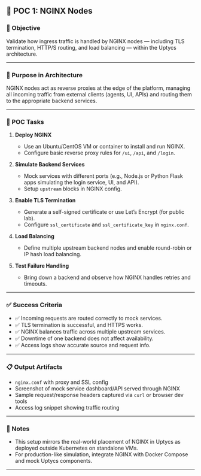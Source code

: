 ## 🔹 POC 1: NGINX Nodes

### 🎯 Objective
Validate how ingress traffic is handled by NGINX nodes — including TLS termination, HTTP/S routing, and load balancing — within the Uptycs architecture.

---

### 🔧 Purpose in Architecture
NGINX nodes act as reverse proxies at the edge of the platform, managing all incoming traffic from external clients (agents, UI, APIs) and routing them to the appropriate backend services.

---

### 🧪 POC Tasks

1. **Deploy NGINX**
   - Use an Ubuntu/CentOS VM or container to install and run NGINX.
   - Configure basic reverse proxy rules for `/ui`, `/api`, and `/login`.

2. **Simulate Backend Services**
   - Mock services with different ports (e.g., Node.js or Python Flask apps simulating the login service, UI, and API).
   - Setup `upstream` blocks in NGINX config.

3. **Enable TLS Termination**
   - Generate a self-signed certificate or use Let’s Encrypt (for public lab).
   - Configure `ssl_certificate` and `ssl_certificate_key` in `nginx.conf`.

4. **Load Balancing**
   - Define multiple upstream backend nodes and enable round-robin or IP hash load balancing.

5. **Test Failure Handling**
   - Bring down a backend and observe how NGINX handles retries and timeouts.

---

### ✅ Success Criteria

- ✅ Incoming requests are routed correctly to mock services.
- ✅ TLS termination is successful, and HTTPS works.
- ✅ NGINX balances traffic across multiple upstream services.
- ✅ Downtime of one backend does not affect availability.
- ✅ Access logs show accurate source and request info.

---

### 📋 Output Artifacts

- `nginx.conf` with proxy and SSL config
- Screenshot of mock service dashboard/API served through NGINX
- Sample request/response headers captured via `curl` or browser dev tools
- Access log snippet showing traffic routing

---

### 📌 Notes

- This setup mirrors the real-world placement of NGINX in Uptycs as deployed outside Kubernetes on standalone VMs.
- For production-like simulation, integrate NGINX with Docker Compose and mock Uptycs components.

---

